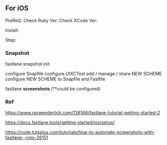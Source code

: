

## For iOS

PreReQ:
Check Ruby Ver:
Check XCode Ver:

Install:


Step:

### Snapshot

fastlane snapshot init

configure Snapfile
configure UIXCTest
add / manage / share NEW SCHEME
configure NEW SCHEME to Snapfile and Fastfile

fastlane **screenshots** (**could be configured)

### Ref

https://www.raywenderlich.com/136168/fastlane-tutorial-getting-started-2

https://docs.fastlane.tools/getting-started/ios/setup/

https://code.tutsplus.com/tutorials/how-to-automate-screenshots-with-fastlane--cms-26151
